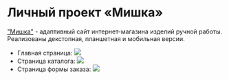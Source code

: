 # Личный проект «Мишка» 

["Мишка"](https://raevaanastasia.github.io/Mishka/) - адаптивный сайт интернет-магазина изделий ручной работы. Реализованы декстопная, планшетная и мобильная версии.

* Главная страница:
![](https://github.com/RaevaAnastasia/Mishka/blob/master/source/img/Screenshot%202019-08-29%20at%2017.45.51.png)
* Страница каталога:
![](https://github.com/RaevaAnastasia/Mishka/blob/master/source/img/Screenshot%202019-08-29%20at%2018.00.55.png)
* Страница формы заказа:
![](https://github.com/RaevaAnastasia/Mishka/blob/master/source/img/Screenshot%202019-08-29%20at%2017.48.06.png)
